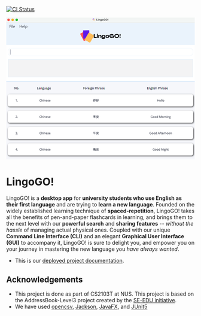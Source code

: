 [![CI Status](https://github.com/se-edu/addressbook-level3/workflows/Java%20CI/badge.svg)](https://github.com/AY2122S1-CS2103T-T11-2/tp/actions)

![Ui](docs/images/Ui.png)

# LingoGO!
LingoGO! is a **desktop app** for **university students who use English as their first language** and are trying to **learn a
new language**. Founded on the widely established learning technique of **spaced-repetition**, LingoGO! takes all the
benefits of pen-and-paper flashcards in learning, and brings them to the next level with our **powerful search** and
**sharing
features** -- *without the hassle* of managing actual physical ones. Coupled with our unique **Command Line Interface (CLI)** and
an elegant **Graphical User Interface (GUI)** to accompany it, LingoGO! is sure to delight you, and empower you on your
journey in mastering the new language you *have always wanted*.

- This is our [deployed project documentation](https://ay2122s1-cs2103t-t11-2.github.io/tp/).

## Acknowledgements
- This project is done as part of CS2103T at NUS. This project is based on the AddressBook-Level3 project created by the [SE-EDU initiative](https://se-education.org).
- We have used [opencsv](http://opencsv.sourceforge.net/), [Jackson](https://github.com/FasterXML/jackson), [JavaFX](https://openjfx.io/), and [JUnit5](https://github.com/junit-team/junit5)

